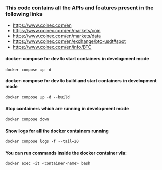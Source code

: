### This code contains all the APIs and features present in the following links

- https://www.coinex.com/en
- https://www.coinex.com/en/markets/coin
- https://www.coinex.com/en/markets/data
- https://www.coinex.com/en/exchange/btc-usdt#spot
- https://www.coinex.com/en/info/BTC

#### docker-compose for dev to start containers in development mode

```
docker compose up -d
```

#### docker-compose for dev to build and start containers in development mode

```
docker compose up -d --build
```

#### Stop containers which are running in development mode

```
docker compose down
```

#### Show logs for all the docker containers running

```
docker compose logs -f --tail=20
```

#### You can run commands inside the docker container via:

```
docker exec -it <container-name> bash
```
